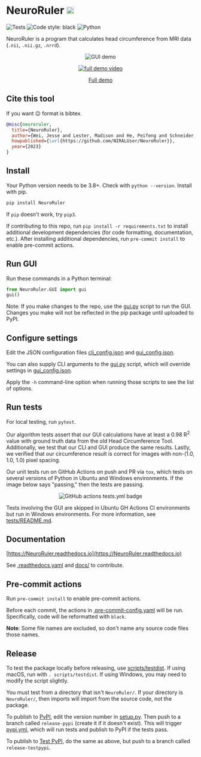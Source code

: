# NeuroRuler <span><img width="20" src="https://i.imgur.com/pYlhHqu.png"></span>

![Tests](https://github.com/NIRALUser/NeuroRuler/actions/workflows/tests.yml/badge.svg)
![Code style: black](https://img.shields.io/badge/code%20style-black-000000.svg)
![Python](https://img.shields.io/badge/python-3670A0?style=plastic&logo=python&logoColor=ffdd54)

NeuroRuler is a program that calculates head circumference from MRI data (`.nii`, `.nii.gz`, `.nrrd`).

<p align="center">
  <img src="https://i.imgur.com/nqwqHq8.gif" alt="GUI demo"/>
</p>

<p align="center">
  <a href="https://www.youtube.com/watch?v=ZhSg5xwzbmo"><img src="https://img.youtube.com/vi/ZhSg5xwzbmo/0.jpg" alt="full demo video"></a>
</p>

<p align="center">
  <a href="https://www.youtube.com/watch?v=ZhSg5xwzbmo">Full demo</a>
</p>

## Cite this tool

If you want 😉 format is bibtex.

```bibtex
@misc{neuroruler,
  title={NeuroRuler},
  author={Wei, Jesse and Lester, Madison and He, Peifeng and Schneider, Eric and Styner, Martin},
  howpublished={\url{https://github.com/NIRALUser/NeuroRuler}},
  year={2023}
}
```

## Install

Your Python version needs to be 3.8+. Check with `python --version`. Install with pip.

```sh
pip install NeuroRuler
```

If `pip` doesn't work, try `pip3`.

If contributing to this repo, run `pip install -r requirements.txt` to install additional development dependencies (for code formatting, documentation, etc.). After installing additional dependencies, run `pre-commit install` to enable pre-commit actions.

## Run GUI

Run these commands in a Python terminal:

```py
from NeuroRuler.GUI import gui
gui()
```

Note: If you make changes to the repo, use the [gui.py](https://github.com/NIRALUser/NeuroRuler/blob/main/gui.py) script to run the GUI. Changes you make will not be reflected in the pip package until uploaded to PyPI.

## Configure settings

Edit the JSON configuration files [cli_config.json](https://github.com/NIRALUser/NeuroRuler/blob/main/cli_config.json) and [gui_config.json](https://github.com/NIRALUser/NeuroRuler/blob/main/gui_config.json).

You can also supply CLI arguments to the [gui.py](https://github.com/NIRALUser/NeuroRuler/blob/main/cli_config.json) script, which will override settings in [gui_config.json](https://github.com/NIRALUser/NeuroRuler/blob/main/cli_config.json).

Apply the `-h` command-line option when running those scripts to see the list of options.

## Run tests

For local testing, run `pytest`.

Our algorithm tests assert that our GUI calculations have at least a 0.98 R<sup>2</sup> value with ground truth data from the old Head Circumference Tool. Additionally, we test that our CLI and GUI produce the same results. Lastly, we verified that our circumference result is correct for images with non-(1.0, 1.0, 1.0) pixel spacing.

Our unit tests run on GitHub Actions on push and PR via `tox`, which tests on several versions of Python in Ubuntu and Windows environments. If the image below says "passing," then the tests are passing.

<p align="center">
  <img src="https://github.com/NIRALUser/NeuroRuler/actions/workflows/tests.yml/badge.svg" alt="GitHub actions tests.yml badge"/>
</p>

Tests involving the GUI are skipped in Ubuntu GH Actions CI environments but run in Windows environments. For more information, see [tests/README.md](https://github.com/NIRALUser/NeuroRuler/blob/main/tests/README.md).

## Documentation

[https://NeuroRuler.readthedocs.io](https://NeuroRuler.readthedocs.io)

See [.readthedocs.yaml](https://github.com/NIRALUser/NeuroRuler/blob/main/.readthedocs.yaml) and [docs/](https://github.com/NIRALUser/NeuroRuler/tree/main/docs) to contribute.

## Pre-commit actions

Run `pre-commit install` to enable pre-commit actions.

Before each commit, the actions in [.pre-commit-config.yaml](https://github.com/NIRALUser/NeuroRuler/blob/main/.pre-commit-config.yaml) will be run. Specifically, code will be reformatted with `black`.

**Note**: Some file names are excluded, so don't name any source code files those names.

## Release

To test the package locally before releasing, use [scripts/testdist](scripts/testdist). If using macOS, run with `. scripts/testdist`. If using Windows, you may need to modify the script slightly.

You must test from a directory that isn't `NeuroRuler/`. If your directory is `NeuroRuler/`, then imports will import from the source code, not the package.

To publish to [PyPI](https://pypi.org/project/NeuroRuler/), edit the version number in [setup.py](https://github.com/NIRALUser/NeuroRuler/blob/main/setup.py). Then push to a branch called `release-pypi` (create it if it doesn't exist). This will trigger [pypi.yml](https://github.com/NIRALUser/NeuroRuler/blob/main/.github/workflows/pypi.yml), which will run tests and publish to PyPI if the tests pass.

To publish to [Test PyPI](https://test.pypi.org/project/NeuroRuler/), do the same as above, but push to a branch called `release-testpypi`.
